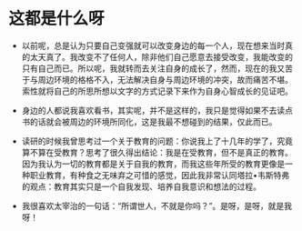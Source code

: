 # 这都是什么呀

* 以前呢，总是认为只要自己变强就可以改变身边的每一个人，现在想来当时真的太天真了。我改变不了任何人，除非他们自己愿意去接受改变，我能改变的只有自己而已。所以呢，我就转而去关注自身的成长了，然而，现在的我又苦于与周边环境的格格不入，无法解决自身与周边环境的冲突，故而痛苦不堪。索性就将自己的所思所想以文字的方式记录下来作为自身心智成长的见证吧。

* 身边的人都说我喜欢看书，其实呢，并不是这样的，我只是觉得如果不去读点书的话就会被周边的环境所同化，这是我最不想碰到的结果，仅此而已。

* 读研的时候我曾思考过一个关于教育的问题：你说我上了十几年的学了，究竟算不算在受教育？思考了很久得出结论：我是在受教育，但不是真正的教育。因为我认为一切的教育都是关于自我的教育，而我这些年所受的教育更像是一种职业教育，有种食之无味弃之可惜的感觉，因此我非常认同塔拉•韦斯特弗的观点：教育其实只是一个自我发现、培养自我意识和想法的过程。

* 我很喜欢太宰治的一句话：“所谓世人，不就是你吗？”。是呀，是呀，就是我呀！
